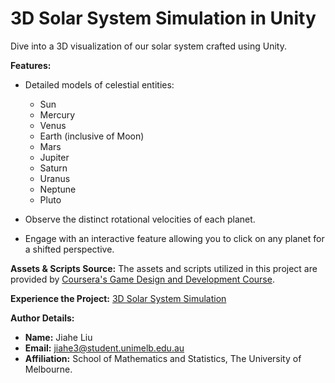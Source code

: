 # 3D Solar System Simulation in Unity

Dive into a 3D visualization of our solar system crafted using Unity.

**Features:**

- Detailed models of celestial entities:
  * Sun
  * Mercury
  * Venus
  * Earth (inclusive of Moon)
  * Mars
  * Jupiter
  * Saturn
  * Uranus
  * Neptune
  * Pluto
  
- Observe the distinct rotational velocities of each planet.
- Engage with an interactive feature allowing you to click on any planet for a shifted perspective.

**Assets & Scripts Source:** The assets and scripts utilized in this project are provided by [Coursera's Game Design and Development Course](https://www.coursera.org/learn/game-design-and-development-1/home/week/3).

**Experience the Project:** [3D Solar System Simulation](https://graceliu.itch.io/solar-system)

**Author Details:**
- **Name:** Jiahe Liu
- **Email:** jiahe3@student.unimelb.edu.au
- **Affiliation:** School of Mathematics and Statistics, The University of Melbourne.